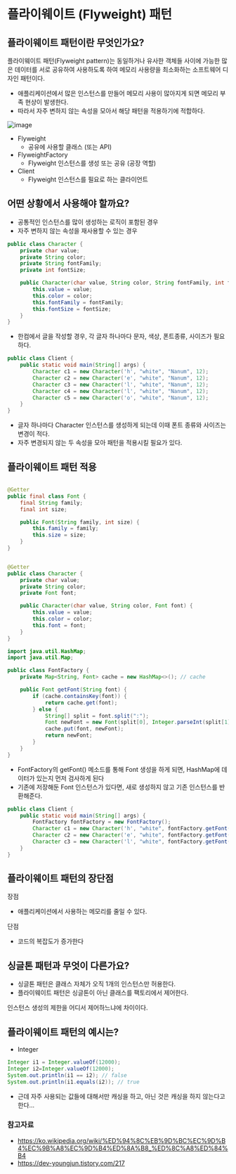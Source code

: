 # 플라이웨이트 (Flyweight) 패턴

## 플라이웨이트 패턴이란 무엇인가요?

플라이웨이트 패턴(Flyweight pattern)는 동일하거나 유사한 객체들 사이에
가능한 많은 데이터를 서로 공유하여 사용하도록 하여
메모리 사용량을 최소화하는 소프트웨어 디자인 패턴이다.

- 애플리케이션에서 많은 인스턴스를 만들어 메모리 사용이 많아지게 되면 메모리 부족 현상이 발생한다.
- 따라서 자주 변하지 않는 속성을 모아서 해당 패턴을 적용하기에 적합하다.

![image](https://user-images.githubusercontent.com/50647845/169429840-bfbab704-b246-4c7d-83df-2e88c5251dad.png)

- Flyweight
    - 공유에 사용할 클래스 (또는 API)
- FlyweightFactory
    - Flyweight 인스턴스를 생성 또는 공유 (공장 역할)
- Client
    - Flyweight 인스턴스를 필요로 하는 클라이언트

## 어떤 상황에서 사용해야 할까요?

- 공통적인 인스턴스를 많이 생성하는 로직이 포함된 경우
- 자주 변하지 않는 속성을 재사용할 수 있는 경우

```java
public class Character {
    private char value;
    private String color;
    private String fontFamily;
    private int fontSize;

    public Character(char value, String color, String fontFamily, int fontSize) {
        this.value = value;
        this.color = color;
        this.fontFamily = fontFamily;
        this.fontSize = fontSize;
    }
}
```

- 한컴에서 글을 작성할 경우, 각 글자 하나마다 문자, 색상, 폰트종류, 사이즈가 필요하다.

```java
public class Client {
    public static void main(String[] args) {
        Character c1 = new Character('h', "white", "Nanum", 12);
        Character c2 = new Character('e', "white", "Nanum", 12);
        Character c3 = new Character('l', "white", "Nanum", 12);
        Character c4 = new Character('l', "white", "Nanum", 12);
        Character c5 = new Character('o', "white", "Nanum", 12);
    }
}
```

- 글자 하나마다 Character 인스턴스를 생성하게 되는데 이때 폰트 종류와 사이즈는 변경이 적다.
- 자주 변경되지 않는 두 속성을 모아 패턴을 적용시킬 필요가 있다.

## 플라이웨이트 패턴 적용

```java

@Getter
public final class Font {
    final String family;
    final int size;

    public Font(String family, int size) {
        this.family = family;
        this.size = size;
    }
}
```

```java

@Getter
public class Character {
    private char value;
    private String color;
    private Font font;

    public Character(char value, String color, Font font) {
        this.value = value;
        this.color = color;
        this.font = font;
    }
}
```

```java
import java.util.HashMap;
import java.util.Map;

public class FontFactory {
    private Map<String, Font> cache = new HashMap<>(); // cache

    public Font getFont(String font) {
        if (cache.containsKey(font)) {
            return cache.get(font);
        } else {
            String[] split = font.split(":");
            Font newFont = new Font(split[0], Integer.parseInt(split[1]));
            cache.put(font, newFont);
            return newFont;
        }
    }
}
```

- FontFactory의 getFont() 메소드를 통해 Font 생성을 하게 되면, HashMap에 데이터가 있는지 먼저 검사하게 된다
- 기존에 저장해둔 Font 인스턴스가 있다면, 새로 생성하지 않고 기존 인스턴스를 반환해준다.

```java
public class Client {
    public static void main(String[] args) {
        FontFactory fontFactory = new FontFactory();
        Character c1 = new Character('h', "white", fontFactory.getFont("nanum:12"));
        Character c2 = new Character('e', "white", fontFactory.getFont("nanum:12"));
        Character c3 = new Character('l', "white", fontFactory.getFont("nanum:12"));
    }
}
```

## 플라이웨이트 패턴의 장단점

장점

- 애플리케이션에서 사용하는 메모리를 줄일 수 있다.

단점

- 코드의 복잡도가 증가한다

## 싱글톤 패턴과 무엇이 다른가요?

- 싱글톤 패턴은 클래스 자체가 오직 1개의 인스턴스만 허용한다.
- 플라이웨이트 패턴은 싱글톤이 아닌 클래스를 팩토리에서 제어한다.

인스턴스 생성의 제한을 어디서 제어하느냐에 차이이다.

## 플라이웨이트 패턴의 예시는?

- Integer

```java
Integer i1 = Integer.valueOf(12000);
Integer i2=Integer.valueOf(12000);
System.out.println(i1 == i2); // false
System.out.println(i1.equals(i2)); // true
```

- 근데 자주 사용되는 값들에 대해서만 캐싱을 하고, 아닌 것은 캐싱을 하지 않는다고 한다...

### 참고자료

- https://ko.wikipedia.org/wiki/%ED%94%8C%EB%9D%BC%EC%9D%B4%EC%9B%A8%EC%9D%B4%ED%8A%B8_%ED%8C%A8%ED%84%B4
- https://dev-youngjun.tistory.com/217